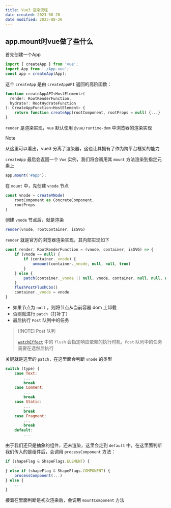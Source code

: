 ```yaml
---
title: Vue3 渲染流程
date created: 2023-08-20
date modified: 2023-08-20
---
```


## app.mount时vue做了些什么

首先创建一个App

```javascript
import { createApp } from 'vue';
import App from './App.vue';
const app = createApp(App);
```

这个 `createApp` 是由 `createAppAPI` 返回的高阶函数：

```javascript
function createAppAPI<HostElement>(
  render: RootRenderFunction,
  hydrate?: RootHydrateFunction
): CreateAppFunction<HostElement> {
	return function createApp(rootComponent, rootProps = null) {...}
}
```

`render` 是渲染实现，`vue` 默认使用 `@vue/runtime-dom` 中浏览器的渲染实现

> [!NOTE]
> 
> 从这里可以看出，vue3 分离了渲染器，这也让其拥有了作为跨平台框架的能力

`createApp` 最后会返回一个 `Vue` 实例，我们将会调用其 `mount` 方法渲染到指定元素上

```javascript
app.mount('#app');
```

在 `mount` 中，先创建 `vnode` 节点

```javascript
const vnode = createVNode(
	rootComponent as ConcreteComponent,
	rootProps
)
```

创建 `vnode` 节点后，就是渲染

```javascript
render(vnode, rootContainer, isSVG)
```

`render` 就是官方的浏览器渲染实现，其内部实现如下

```javascript
const render: RootRenderFunction = (vnode, container, isSVG) => {
	if (vnode == null) {
		if (container._vnode) {
			unmount(container._vnode, null, null, true)
		}
	} else {
		patch(container._vnode || null, vnode, container, null, null, null, isSVG)
	}
	flushPostFlushCbs()
	container._vnode = vnode
}
```

- 如果节点为 `null` ，则将节点从当前容器 dom 上卸载
- 否则就进行 `patch`（打补丁）
- 最后执行 `Post` 队列中的任务

> [!NOTE] Post 队列
> 
> [`watchEffect`](https://cn.vuejs.org/api/reactivity-core.html#watcheffect) 中的 `flush` 会指定响应依赖的执行时机，`Post` 队列中的任务需要在选然后执行

关键就是这里的 `patch`，在这里面会判断 `vnode` 的类型

```javascript
switch (type) {
	case Text:
		...
		break
	case Comment:
		...
		break
	case Static:
		...
		break
	case Fragment:
		...
		break
	default:
		...
```

由于我们还只是抽象的组件，还未渲染，这里会走到 `default` 中，在这里面判断我们传入的是组件后，会调用 `processComponent` 方法：

```javascript
if (shapeFlag & ShapeFlags.ELEMENT) {
	...
} else if (shapeFlag & ShapeFlags.COMPONENT) {
	processComponent(...)
} else {
	...
}
```

接着在里面判断是初次渲染后，会调用 `mountComponent` 方法